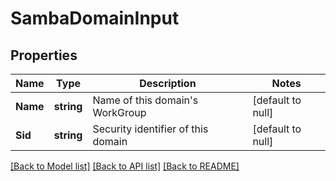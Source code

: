 # SambaDomainInput

## Properties
Name | Type | Description | Notes
------------ | ------------- | ------------- | -------------
**Name** | **string** | Name of this domain&#x27;s WorkGroup | [default to null]
**Sid** | **string** | Security identifier of this domain | [default to null]

[[Back to Model list]](../README.md#documentation-for-models) [[Back to API list]](../README.md#documentation-for-api-endpoints) [[Back to README]](../README.md)

